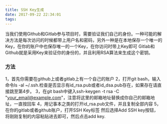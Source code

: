 ```yaml
---
title: SSH Key生成
date: 2017-09-22 22:34:01
tags:
---
```


当我们使用Github和Gitlab参与项目时，需要验证我们自己的身份。一种可能的解决方法是每次访问的时候都带上用户名和密码，另外一种是在本地保存一个唯一的Key，在你的账户中也保存唯一的一个Key，在你访问时带上Key即可
Gitlab和Github就是采用Key来验证你的身份的，并且利用RSA算法来生成这个密钥。

### 方法
1，首先你需要在github上或者gitlab上有一个自己的账户
2，打开git bash，输入命令ls -al ~/.ssh.检查是否显示有id_rsa.pub或者id_dsa.pub存在，如果存在请直接跳至第4步。
3，在git bash中键入ssh-keygen -t rsa -C "your_email@example.com"，注意将这里的邮箱地址替换成你自己的邮箱地址，一直按回车
4，用记事本之类的打开id_rsa.pub文件，并且复制全部内容
5，在你的gitlab或者github账户，打开SSH Key标签
然后选择Add SSH key按钮，将刚刚复制的内容粘贴进去即可，然后点击add key.
